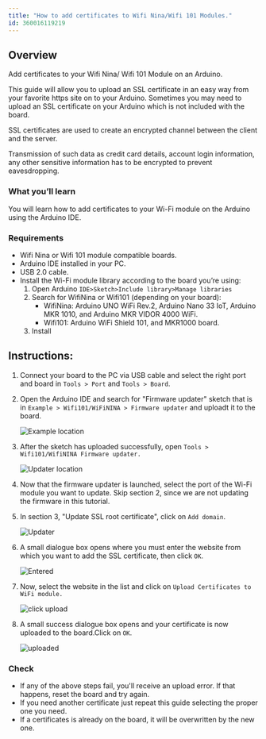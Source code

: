 ```yaml
---
title: "How to add certificates to Wifi Nina/Wifi 101 Modules."
id: 360016119219
---
```


## Overview

Add certificates to your Wifi Nina/ Wifi 101 Module on an Arduino.

This guide will allow you to upload an SSL certificate in an easy way from your favorite https site on to your Arduino. Sometimes you may need to upload an SSL certificate on your Arduino which is not included with the board.

SSL certificates are used to create an encrypted channel between the client and the server.

Transmission of such data as credit card details, account login information, any other sensitive information has to be encrypted to prevent eavesdropping.

### What you’ll learn

You will learn how to add certificates to your Wi-Fi module on the Arduino using the Arduino IDE.

### Requirements

* Wifi Nina or Wifi 101 module compatible boards.
* Arduino IDE installed in your PC.
* USB 2.0 cable.
* Install the Wi-Fi module library according to the board you’re using:
  1. Open Arduino `IDE>Sketch>Include library>Manage libraries`
  2. Search for WifiNina or Wifi101 (depending on your board):
     * WifiNina: Arduino UNO WiFi Rev.2, Arduino Nano 33 IoT, Arduino MKR 1010, and Arduino MKR VIDOR 4000 WiFi.
     * Wifi101: Arduino WiFi Shield 101, and MKR1000 board.
  3. Install

## **Instructions:**

1. Connect your board to the PC via USB cable and select the right port and board in `Tools > Port` and `Tools > Board`.

2. Open the Arduino IDE and search for "Firmware updater" sketch that is in `Example > Wifi101/WiFiNINA > Firmware updater` and uploadt it to the board.

   ![Example location](img/FirmwareExampleLocation.png)

3. After the sketch has uploaded successfully, open `Tools > Wifi101/WifiNINA Firmware updater.`

   ![Updater location](img/FirmwareUpdaterLocation.png)

4. Now that the firmware updater is launched, select the port of the Wi-Fi module you want to update. Skip section 2, since we are not updating the firmware in this tutorial.

5. In section 3, "Update SSL root certificate", click on `Add domain`.

   ![Updater](img/FirmwareUpdaterDomainSection.png)

6. A small dialogue box opens where you must enter the website from which you want to add the SSL certificate, then click `OK`.

   ![Entered ](img/FirmwareUpdaterEnterDomain.png)

7. Now, select the website in the list and click on `Upload Certificates to WiFi module.`

   ![click upload ](img/FirmwareUpdaterUpdateDomain.png)

8. A small success dialogue box opens and your certificate is now uploaded to the board.Click on `OK`.

   ![uploaded ](img/FirmwareUpdaterSuccess.png)

### Check

* If any of the above steps fail, you'll receive an upload error. If that happens, reset the board and try again.
* If you need another certificate just repeat this guide selecting the proper one you need.
* If a certificates is already on the board, it will be overwritten by the new one.
